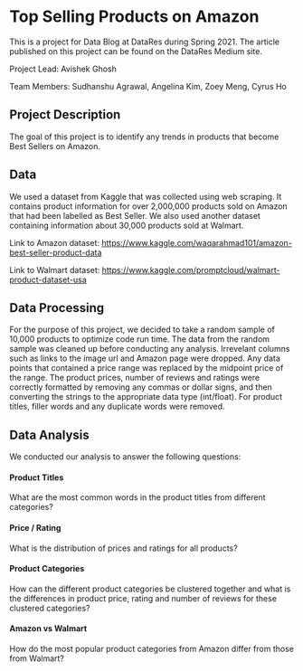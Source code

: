 # Top Selling Products on Amazon

This is a project for Data Blog at DataRes during Spring 2021. The article published on this project can be found on the DataRes Medium site.

Project Lead: Avishek Ghosh

Team Members: Sudhanshu Agrawal, Angelina Kim, Zoey Meng, Cyrus Ho

## Project Description
The goal of this project is to identify any trends in products that become Best Sellers on Amazon.

## Data
We used a dataset from Kaggle that was collected using web scraping. It contains product information for over 2,000,000 products sold on Amazon that had been labelled as Best Seller. We also used another dataset containing information about 30,000 products sold at Walmart.

Link to Amazon dataset: https://www.kaggle.com/waqarahmad101/amazon-best-seller-product-data

Link to Walmart dataset: https://www.kaggle.com/promptcloud/walmart-product-dataset-usa

## Data Processing
For the purpose of this project, we decided to take a random sample of 10,000 products to optimize code run time. The data from the random sample was cleaned up before conducting any analysis. Irrevelant columns such as links to the image url and Amazon page were dropped. Any data points that contained a price range was replaced by the midpoint price of the range. The product prices, number of reviews and ratings were correctly formatted by removing any commas or dollar signs, and then converting the strings to the appropriate data type (int/float). For product titles, filler words and any duplicate words were removed.

## Data Analysis
We conducted our analysis to answer the following questions:
#### Product Titles
What are the most common words in the product titles from different categories?
#### Price / Rating
What is the distribution of prices and ratings for all products?
#### Product Categories
How can the different product categories be clustered together and what is the differences in product price, rating and number of reviews for these clustered categories?
#### Amazon vs Walmart
How do the most popular product categories from Amazon differ from those from Walmart?
